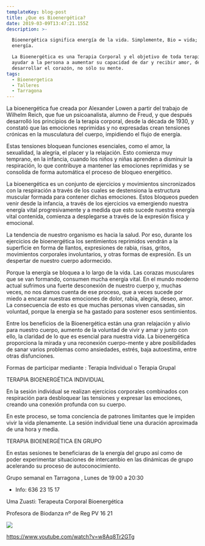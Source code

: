 ```yaml
---
templateKey: blog-post
title: ¿Que es Bioenergética?
date: 2019-03-09T13:47:21.155Z
description: >-

  Bioenergética significa energía de la vida. Simplemente, Bio = vida; energía =
  energía.

  La Bioenergética es una Terapia Corporal y el objetivo de toda terapia es
  ayudar a la persona a aumentar su capacidad de dar y recibir amor, de
  desarrollar el corazón, no sólo su mente.
tags:
  - Bioenergetica
  - Talleres
  - Tarragona
---
```

La bioenergética fue creada por Alexander Lowen a partir del trabajo de Wilhelm Reich, que fue un psicoanalista, alumno de Freud, y que después desarrolló los principios de la terapia corporal, desde la década de 1930, y constató que las emociones reprimidas y no expresadas crean  tensiones  crónicas en la musculatura del cuerpo, impidiendo el flujo de energía.

Estas tensiones bloquean funciones esenciales, como el amor, la sexualidad, la alegría, el placer y la relajación. Esto comienza muy temprano, en la infancia, cuando los niños y niñas aprenden a disminuir la respiración, lo que contribuye a mantener las emociones reprimidas y se consolida de forma automática el proceso de bloqueo energético.

La bioenergética es un conjunto de ejercicios y movimientos sincronizados con la respiración a través de los cuales se destensiona la estructura muscular formada para contener dichas emociones. Estos bloqueos pueden venir desde la infancia, a través de los ejercicios va emergiendo nuestra energía vital progresivamente y a medida que esto sucede nuestra energía vital contenida, comienza a desplegarse a través de la expresión física y emocional.

La tendencia de nuestro organismo es hacia la salud. Por eso, durante los ejercicios de bioenergética los sentimientos reprimidos vendrán a la superficie en forma de llantos, expresiones de rabia, risas, gritos, movimientos corporales involuntarios, y otras formas de expresión. Es un despertar de nuestro cuerpo adormecido.

Porque la energía se bloquea a lo largo de la vida. Las corazas musculares que se van formando, consumen mucha energía vital. En el mundo moderno actual sufrimos una fuerte desconexión de nuestro cuerpo y, muchas veces, no nos damos cuenta de ese proceso, que a veces sucede por miedo a encarar nuestras emociones de dolor, rabia, alegría, deseo, amor. La consecuencia de esto es que muchas personas viven cansadas, sin voluntad, porque la energía se ha gastado para sostener esos sentimientos.

Entre los beneficios de la Bioenergética están una gran relajación y alivio para nuestro cuerpo, aumento de la voluntad de vivir y amar y junto con ello, la claridad de lo que es esencial para nuestra vida. La bioenergética proporciona la mirada y una reconexión cuerpo-mente y abre posibilidades de sanar varios problemas como ansiedades, estrés, baja autoestima, entre otras disfunciones.

Formas de participar  mediante : Terapia Individual o Terapia Grupal

TERAPIA BIOENERGÉTICA INDIVIDUAL

En la sesión individual se realizan  ejercicios corporales combinados con respiración para desbloquear las tensiones y expresar las emociones, creando una conexión profunda con su cuerpo.

En este proceso, se toma conciencia de patrones limitantes que le impiden vivir la vida plenamente. La sesión individual tiene una duración aproximada de una hora y media.

TERAPIA BIOENERGÉTICA EN GRUPO

En estas sesiones te beneficiaras de la energía del grupo así como de poder experimentar situaciones de intercambio en las dinámicas de grupo acelerando su proceso de autoconocimiento.

Grupo semanal en Tarragona , Lunes de 19:00 a 20:30

* Info: 636 23 15 17

Uma Zuasti: Terapeuta Corporal Bioenergética

Profesora de Biodanza nº de Reg PV 16 21

![](/img/walton-holland.png)

<https://www.youtube.com/watch?v=w8Aq8Tr2GTg>
